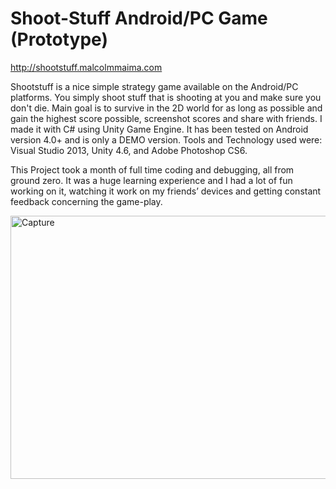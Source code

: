 # Shoot-Stuff Android/PC Game (Prototype)
 
http://shootstuff.malcolmmaima.com 

Shootstuff is a nice simple strategy game available on the Android/PC platforms. You simply shoot stuff that is
shooting at you and make sure you don't die. Main goal is to survive in the 2D world for as long as possible and 
gain the highest score possible, screenshot scores and share with friends. I made it with C# using Unity Game Engine.
It has been tested on Android version 4.0+ and is only a DEMO version. Tools and Technology used were: Visual Studio 2013,
Unity 4.6, and Adobe Photoshop CS6. 

This Project took a month of full time coding and debugging, all from ground zero. It was a huge learning experience 
and I had a lot of fun working on it, watching it work on my friends’ devices and getting constant feedback concerning
the game-play.

<p>
    <a href="http://shootstuff.malcolmmaima.com/">
    <img class=" wp-image-2403 alignleft" width="1000" height="421" alt="Capture" src="http://www.malcolmmaima.com/wp-content/uploads/2015/06/Capture-1024x576.jpg"></img>

</a>
</p>

